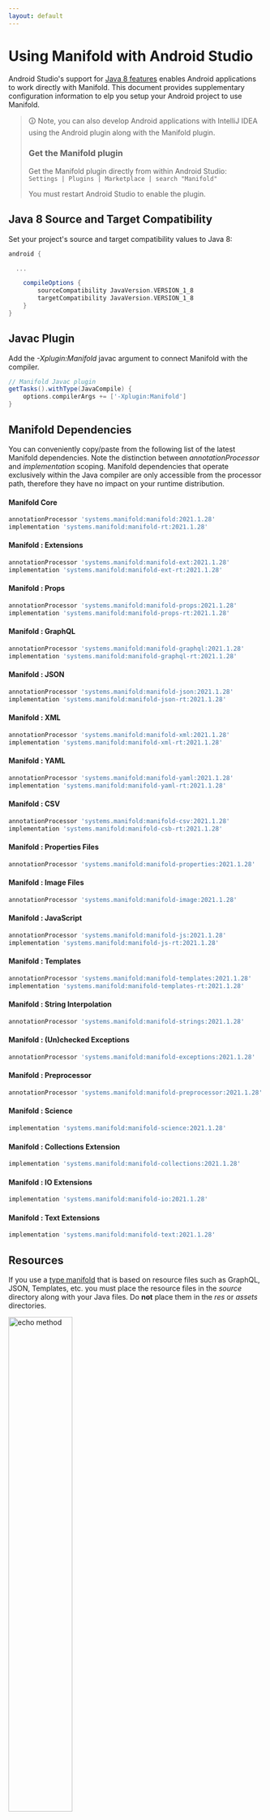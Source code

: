 ```yaml
---
layout: default
---
```


# Using Manifold with Android Studio

Android Studio's support for [Java 8 features](https://developer.android.com/studio/write/java8-support.html) enables
Android applications to work directly with Manifold. This document provides supplementary configuration information to
elp you setup your Android project to use Manifold.

>🛈 Note, you can also develop Android applications with IntelliJ IDEA using the Android plugin along with the Manifold
>plugin. 
>
>### Get the Manifold plugin
>Get the Manifold plugin directly from within Android Studio:
><br>
>`Settings | Plugins | Marketplace | search "Manifold"`
><br>
> 
>You must restart Android Studio to enable the plugin. 
 
## Java 8 Source and Target Compatibility 
Set your project's source and target compatibility values to Java 8:

```groovy
android {

  ...

    compileOptions {
        sourceCompatibility JavaVersion.VERSION_1_8
        targetCompatibility JavaVersion.VERSION_1_8
    }
}
```

## Javac Plugin
Add the *-Xplugin:Manifold* javac argument to connect Manifold with the compiler.

```groovy
// Manifold Javac plugin
getTasks().withType(JavaCompile) {
    options.compilerArgs += ['-Xplugin:Manifold']
}
```    

## Manifold Dependencies
You can conveniently copy/paste from the following list of the latest Manifold dependencies. Note the distinction
between *annotationProcessor* and *implementation* scoping. Manifold dependencies that operate exclusively within the
Java compiler are only accessible from the processor path, therefore they have no impact on your runtime distribution.

#### Manifold Core
```groovy
annotationProcessor 'systems.manifold:manifold:2021.1.28'
implementation 'systems.manifold:manifold-rt:2021.1.28'
```
#### Manifold : Extensions
```groovy
annotationProcessor 'systems.manifold:manifold-ext:2021.1.28'
implementation 'systems.manifold:manifold-ext-rt:2021.1.28'
```
#### Manifold : Props
```groovy
annotationProcessor 'systems.manifold:manifold-props:2021.1.28'
implementation 'systems.manifold:manifold-props-rt:2021.1.28'
```
#### Manifold : GraphQL
```groovy
annotationProcessor 'systems.manifold:manifold-graphql:2021.1.28'
implementation 'systems.manifold:manifold-graphql-rt:2021.1.28'
```
#### Manifold : JSON
```groovy
annotationProcessor 'systems.manifold:manifold-json:2021.1.28'
implementation 'systems.manifold:manifold-json-rt:2021.1.28'
```
#### Manifold : XML
```groovy
annotationProcessor 'systems.manifold:manifold-xml:2021.1.28'
implementation 'systems.manifold:manifold-xml-rt:2021.1.28'
```
#### Manifold : YAML
```groovy
annotationProcessor 'systems.manifold:manifold-yaml:2021.1.28'
implementation 'systems.manifold:manifold-yaml-rt:2021.1.28'
```
#### Manifold : CSV
```groovy
annotationProcessor 'systems.manifold:manifold-csv:2021.1.28'
implementation 'systems.manifold:manifold-csb-rt:2021.1.28'
```
#### Manifold : Properties Files
```groovy
annotationProcessor 'systems.manifold:manifold-properties:2021.1.28'
```
#### Manifold : Image Files
```groovy
annotationProcessor 'systems.manifold:manifold-image:2021.1.28'
```
#### Manifold : JavaScript
```groovy
annotationProcessor 'systems.manifold:manifold-js:2021.1.28'
implementation 'systems.manifold:manifold-js-rt:2021.1.28'
```
#### Manifold : Templates
```groovy
annotationProcessor 'systems.manifold:manifold-templates:2021.1.28'
implementation 'systems.manifold:manifold-templates-rt:2021.1.28'
```
#### Manifold : String Interpolation
```groovy
annotationProcessor 'systems.manifold:manifold-strings:2021.1.28'
```
#### Manifold : (Un)checked Exceptions
```groovy
annotationProcessor 'systems.manifold:manifold-exceptions:2021.1.28'
```
#### Manifold : Preprocessor
```groovy
annotationProcessor 'systems.manifold:manifold-preprocessor:2021.1.28'
```
#### Manifold : Science
```groovy
implementation 'systems.manifold:manifold-science:2021.1.28'
```
#### Manifold : Collections Extension
```groovy
implementation 'systems.manifold:manifold-collections:2021.1.28'
```
#### Manifold : IO Extensions
```groovy
implementation 'systems.manifold:manifold-io:2021.1.28'
```
#### Manifold : Text Extensions
```groovy
implementation 'systems.manifold:manifold-text:2021.1.28'
```

## Resources

If you use a [type manifold](https://github.com/manifold-systems/manifold/tree/master/manifold-core-parent/manifold#the-big-picture)
that is based on resource files such as GraphQL, JSON, Templates, etc. you must place the resource files in the 
*source* directory along with your Java files.  Do **not** place them in the *res* or *assets* directories.
 
<p><img src="http://manifold.systems/images/android_resources.png" alt="echo method" width="50%" height="50%"/></p> 

